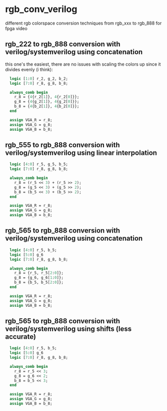 # rgb_conv_verilog
different rgb colorspace conversion techniques from rgb_xxx to rgb_888 for fpga video

## rgb_222 to rgb_888 conversion with verilog/systemverilog using concatenation

this one's the easiest, there are no issues with scaling the colors up since it divides evenly (i think):

```sv
  logic [1:0] r_2, g_2, b_2;
  logic [7:0] r_8, g_8, b_8;

  always_comb begin
    r_8 = {4{r_2[1]}, 4{r_2[0]}};
    g_8 = {4{g_2[1]}, 4{g_2[0]}};
    b_8 = {4{b_2[1]}, 4{b_2[0]}};
  end

  assign VGA_R = r_8;
  assign VGA_G = g_8;
  assign VGA_B = b_8;
```

## rgb_555 to rgb_888 conversion with verilog/systemverilog using linear interpolation

```sv
  logic [4:0] r_5, g_5, b_5;
  logic [7:0] r_8, g_8, b_8;

  always_comb begin
    r_8 = (r_5 << 3) + (r_5 >> 2);
    g_8 = (g_5 << 3) + (g_5 >> 2);
    b_8 = (b_5 << 3) + (b_5 >> 2);
  end

  assign VGA_R = r_8;
  assign VGA_G = g_8;
  assign VGA_B = b_8;
```

## rgb_565 to rgb_888 conversion with verilog/systemverilog using concatenation

```sv
  logic [4:0] r_5, b_5;
  logic [5:0] g_6
  logic [7:0] r_8, g_8, b_8;

  always_comb begin
    r_8 = {r_5, r_5[2:0]};
    g_8 = {g_6, g_6[1:0]};
    b_8 = {b_5, b_5[2:0]};
  end

  assign VGA_R = r_8;
  assign VGA_G = g_8;
  assign VGA_B = b_8;
```

## rgb_565 to rgb_888 conversion with verilog/systemverilog using shifts (less accurate)

```sv
  logic [4:0] r_5, b_5;
  logic [5:0] g_6
  logic [7:0] r_8, g_8, b_8;

  always_comb begin
    r_8 = r_5 << 3;
    g_8 = g_6 << 2;
    b_8 = b_5 << 3;
  end

  assign VGA_R = r_8;
  assign VGA_G = g_8;
  assign VGA_B = b_8;
```
